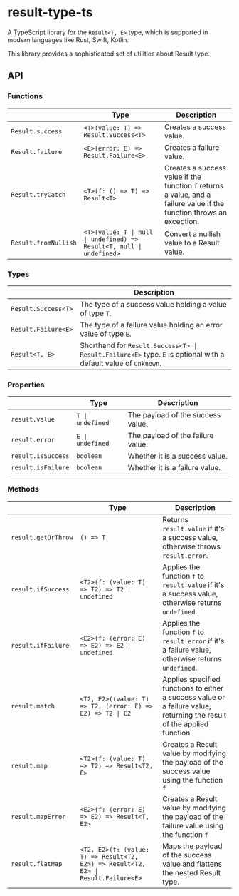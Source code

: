 # result-type-ts
A TypeScript library for the `Result<T, E>` type, which is supported in modern languages like Rust, Swift, Kotlin.  

This library provides a sophisticated set of utilities about Result type.  

## API

### Functions

|                      | Type                                                                 | Description                                                                                                           |
|----------------------|----------------------------------------------------------------------|-----------------------------------------------------------------------------------------------------------------------|
| `Result.success`     | `<T>(value: T) => Result.Success<T>`                                 | Creates a success value.                                                                                              |
| `Result.failure`     | `<E>(error: E) => Result.Failure<E>`                                 | Creates a failure value.                                                                                              |
| `Result.tryCatch`    | `<T>(f: () => T) => Result<T>`                                       | Creates a success value if the function `f` returns a value, and a failure value if the function throws an exception. |
| `Result.fromNullish` | `<T>(value: T \| null \| undefined) => Result<T, null \| undefined>` | Convert a nullish value to a Result value.                                                                            |

### Types

|                     | Description                                                                                                     |
|---------------------|-----------------------------------------------------------------------------------------------------------------|
| `Result.Success<T>` | The type of a success value holding a value of type `T`.                                                        |
| `Result.Failure<E>` | The type of a failure value holding an error value of type `E`.                                                 |
| `Result<T, E>`      | Shorthand for `Result.Success<T> \| Result.Failure<E>` type. `E` is optional with a default value of `unknown`. |

### Properties

|                    | Type             | Description                       |
|--------------------|------------------|-----------------------------------|
| `result.value`     | `T \| undefined` | The payload of the success value. |
| `result.error`     | `E \| undefined` | The payload of the failure value. |
| `result.isSuccess` | `boolean`        | Whether it is a success value.    |
| `result.isFailure` | `boolean`        | Whether it is a failure value.    |

### Methods

|                     | Type                                                                               | Description                                                                                                             |
|---------------------|------------------------------------------------------------------------------------|-------------------------------------------------------------------------------------------------------------------------|
| `result.getOrThrow` | `() => T`                                                                          | Returns `result.value` if it's a success value, otherwise throws `result.error`.                                        |
| `result.ifSuccess`  | `<T2>(f: (value: T) => T2) => T2 \| undefined`                                     | Applies the function `f` to `result.value` if it's a success value, otherwise returns `undefined`.                      |
| `result.ifFailure`  | `<E2>(f: (error: E) => E2) => E2 \| undefined`                                     | Applies the function `f` to `result.error` if it's a failure value, otherwise returns `undefined`.                      |
| `result.match`      | `<T2, E2>((value: T) => T2, (error: E) => E2) => T2 \| E2`                         | Applies specified functions to either a success value or a failure value, returning the result of the applied function. |
| `result.map`        | `<T2>(f: (value: T) => T2) => Result<T2, E>`                                       | Creates a Result value by modifying the payload of the success value using the function `f`                             |
| `result.mapError`   | `<E2>(f: (error: E) => E2) => Result<T, E2>`                                       | Creates a Result value by modifying the payload of the failure value using the function `f`                             |
| `result.flatMap`    | `<T2, E2>(f: (value: T) => Result<T2, E2>) => Result<T2, E2> \| Result.Failure<E>` | Maps the payload of the success value and flattens the nested Result type.                                              |
